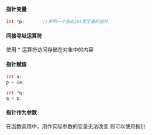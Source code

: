 #### 指针变量
```C
int *p;       //声明一个指向int型变量的指针
```

#### 间接寻址运算符
使用 * 运算符访问存储在对象中的内容

#### 指针赋值
```C
int a;
p = &a;

int *q;
q = p;
```

#### 指针作为参数
在函数调用中，用作实际参数的变量无法改变
则可以使用指针



